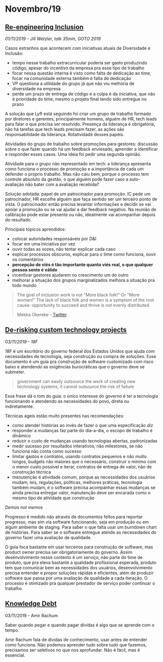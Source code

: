 # Novembro/19

## [Re-engineering Inclusion](https://www.youtube.com/watch?v=fggQAPEeiaI)

_01/11/2019 - Jill Wetzler, talk 35min, GOTO 2019_

Casos estranhos que acontecem com iniciativas atuais de Diversidade e Inclusão:

* tempo nesse trabalho extracurricular poderia ser gasto produzindo código, apesar do incentivo da empresa pra esse tipo de trabalho
* focar nessa questão interna é visto como falta de dedicação ao time, focar na comunidade externa também é falta de dedicação
* VP questiona a utilidade do grupo já que não viu melhoria de diversidade na empresa
* perde um prazo de entrega de código e a culpa é da iniciativa, que não é prioridade do time, mesmo o projeto final tendo sido entregue no prazo

A solução que Lyft está seguindo foi criar um grupo de trabalho formado por diretores e gerentes, principalmente homens, alguém de HR, tech leads para falar o que precisa ser resolvido. Presença da liderança é obrigatória, não há tarefas que tech leads precisam fazer, as ações são responsabilidade da liderança. Rotatividade desses papéis.

Atividades do grupo de trabalho sobre promoções para gestores: discussão sobre o que fazer quando há um feedback enviesado, aprender a identificar e responder esses casos. Uma ideia foi pedir uma segunda opinião.

Atividade para o grupo não representado em tech: a liderança apresenta como funciona o processo de promoção e a importância de cada um defender o próprio trabalho. Mas não caiu bem, porque o processo tem controle absoluto da gestão, o que alguém pode fazer caso a auto-avaliação não bater com a avaliação recebida?

Solução adotada: papel de um patrocinador para promoção. IC pede um patrocinador, HR escolhe alguém que faça sentido ser um terceiro ponto de vista. O patrocinador então precisa levantar informações e decidir se vai apoiar a promoção ou se vai ajudar a dar feedback negativo. Na reunião de calibração pode estar presente ou não, idealmente vai acompanhar depois do resultado.

Principais tópicos aprendidos:

* colocar autoridades responsáveis por D&I
* focar em uma iniciativa por vez
* ouvir todas as vozes, não tentar explicar cada caso
* explicar processos obscuros, explicar para o time como funciona, ouvir os comentários
* **percepção de viés é tão importante quanto viés real, o que qualquer pessoa sente é válido**
* incentivar gestores ajudarem no crescimento um do outro
* melhorar a situação dos grupos marginalizados melhora a situação pra todo mundo

> The goal of inclusion work is not "More black folk!" Or "More women!" The lack of black folk and women is a symptom of the root cause: opportunity to succeed and thrive is not evenly distributed.
>
> Mekka Okereke - [Twitter](https://twitter.com/mekkaokereke/status/1081630160443469824)

## [De-risking custom technology projects](https://github.com/18F/technology-budgeting/blob/master/handbook.md)

_03/11/2019 - 18F_

18F é um escritório do governo federal dos Estados Unidos que ajuda com necessidades de tecnologia, seja construção ou compra de soluções. Esse documento é um guia pra construção de software customizado com risco baixo e atendendo as exigências burocráticas que o governo deve se submeter.

> government can easily outsource the work of creating new technology systems, it cannot outsource the risk of failure

Essa frase dá o tom do guia: o único interesse do governo é ter a tecnologia funcionando e atendendo as necessidades do povo, direta ou indiretamente.

Técnicas ágeis estão muito presentes nas recomendações:

* como atender histórias ao invés de fazer o que uma especificação diz
* responder a mudanças faz parte do dia-a-dia, o escopo de trabalho é dinâmico
* reduzir o custo de mudanças usando tecnologias abertas, padronizadas
* medir sucesso por resultados interativos, não milestones, se não funciona não conta como sucesso
* limitar gastos e contratos, usando contratos pequenos e não muito longos, budgets não maiores que o necessário, construir o mínimo com o menor custo possível e iterar, contratos de entrega de valor, não de construção técnica
* manutenção é atividade comum, porque as necessidades dos usuários mudam, leis, regulações, políticas, melhores práticas, tecnologia também mudam, e o software precisa acompanhar essas mudanças se ainda precisa entregar valor, manutenção deve ser encarada como o mesmo tipo de atividade que construção

_Demos not memos_

Progresso é medido não através de documentos feitos para reportar progresso, mas sim via software funcionando, seja em produção ou em algum ambiente de staging. Para saber o que falta usar um burndown chart de histórias. Para saber se o software entregue atende as necessidades do governo fazer uma avaliação de qualidade.

O guia foca bastante em usar terceiros para construção de software, mas product owner precisa ser obrigatoriamente do governo. Assim desenvolvimento nesse contexto é um serviço, não parte do time de produto, que pra eleva bastante a qualidade profissional esperada, produto tem que comunicar bem as necessidades dos usuários, desenvolvimento precisa entender e propor soluções rápidas e eficientes, além de produzir software que passa por uma avaliação de qualidade a cada iteração. O processo é otimizado pra qualquer prestador de serviço poder continuar o trabalho.

## [Knowledge Debt](https://amir.rachum.com/blog/2016/09/15/knowledge-debt/)

03/11/2019 - Amir Rachum

Saber quando pegar e quando pagar dívidas é algo que se aprende com o tempo.

Amir Rachum fala de dívidas de conhecimento, usar antes de entender como funciona. Não podemos aprender tudo sobre tudo que fazemos, precisamos ser seletivos no que nos aprofundar. Não é fácil, mas é essencial.

